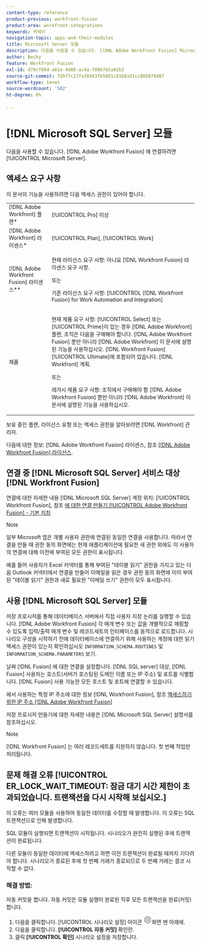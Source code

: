 ```yaml
---
content-type: reference
product-previous: workfront-fusion
product-area: workfront-integrations
keywords: 커넥터
navigation-topic: apps-and-their-modules
title: Microsoft Server 모듈
description: 다음을 사용할 수 있습니다. [!DNL Adobe Workfront Fusion] Microsoft SQL Server에 연결합니다.
author: Becky
feature: Workfront Fusion
exl-id: d79cf00d-a81e-4d88-ac4a-f80b7b5a92b3
source-git-commit: 7d5f7c21fe38d43fb5601c81b8a31cc80587848f
workflow-type: tm+mt
source-wordcount: '502'
ht-degree: 0%

---
```


# [!DNL Microsoft SQL Server] 모듈

다음을 사용할 수 있습니다. [!DNL Adobe Workfront Fusion] 에 연결하려면 [!UICONTROL Microsoft Server].

## 액세스 요구 사항

이 문서의 기능을 사용하려면 다음 액세스 권한이 있어야 합니다.

<table style="table-layout:auto"> 
 <col> 
 <col> 
 <tbody> 
  <tr> 
   <td role="rowheader">[!DNL Adobe Workfront] 플랜*</td>
  <td> <p>[!UICONTROL Pro] 이상</p> </td>
  </tr> 
  <tr data-mc-conditions=""> 
   <td role="rowheader">[!DNL Adobe Workfront] 라이센스*</td>
   <td> <p>[!UICONTROL Plan], [!UICONTROL Work]</p> </td> 
  </tr> 
  <tr> 
   <td role="rowheader">[!DNL Adobe Workfront Fusion] 라이센스**</td> 
   <td>
   <p>현재 라이선스 요구 사항: 아니요 [!DNL Workfront Fusion] 라이센스 요구 사항.</p>
   <p>또는</p>
   <p>기존 라이선스 요구 사항: [!UICONTROL [!DNL Workfront Fusion] for Work Automation and Integration] </p>
   </td> 
  </tr> 
  <tr> 
   <td role="rowheader">제품</td> 
   <td>
   <p>현재 제품 요구 사항: [!UICONTROL Select] 또는 [!UICONTROL Prime]이 있는 경우 [!DNL Adobe Workfront] 플랜, 조직은 다음을 구매해야 합니다. [!DNL Adobe Workfront Fusion] 뿐만 아니라 [!DNL Adobe Workfront] 이 문서에 설명된 기능을 사용하십시오. [!DNL Workfront Fusion] [!UICONTROL Ultimate]에 포함되어 있습니다. [!DNL Workfront] 계획.</p>
   <p>또는</p>
   <p>레거시 제품 요구 사항: 조직에서 구매해야 함 [!DNL Adobe Workfront Fusion] 뿐만 아니라 [!DNL Adobe Workfront] 이 문서에 설명된 기능을 사용하십시오.</p>
   </td> 
  </tr> 
 </tbody> 
</table>

보유 중인 플랜, 라이선스 유형 또는 액세스 권한을 알아보려면 [!DNL Workfront] 관리자.

다음에 대한 정보: [!DNL Adobe Workfront Fusion] 라이센스, 참조 [[!DNL Adobe Workfront Fusion] 라이선스](../../workfront-fusion/get-started/license-automation-vs-integration.md).



## 연결 중 [!DNL Microsoft SQL Server] 서비스 대상 [!DNL Workfront Fusion]

연결에 대한 자세한 내용 [!DNL Microsoft SQL Server] 계정 위치: [!UICONTROL Workfront Fusion], 참조 [에 대한 연결 만들기 [!UICONTROL Adobe Workfront Fusion] - 기본 지침](../../workfront-fusion/connections/connect-to-fusion-general.md)

>[!NOTE]
>
>일부 Microsoft 앱은 개별 사용자 권한에 연결된 동일한 연결을 사용합니다. 따라서 연결을 만들 때 권한 동의 화면에는 현재 애플리케이션에 필요한 새 권한 외에도 이 사용자의 연결에 대해 이전에 부여된 모든 권한이 표시됩니다.
>
>예를 들어 사용자가 Excel 커넥터를 통해 부여된 &quot;테이블 읽기&quot; 권한을 가지고 있는 다음 Outlook 커넥터에서 연결을 만들어 이메일을 읽은 경우 권한 동의 화면에 이미 부여된 &quot;테이블 읽기&quot; 권한과 새로 필요한 &quot;이메일 쓰기&quot; 권한이 모두 표시됩니다.

## 사용 [!DNL Microsoft SQL Server] 모듈

저장 프로시저를 통해 데이터베이스 서버에서 직접 사용자 지정 논리를 실행할 수 있습니다. [!DNL Adobe Workfront Fusion] 각 매개 변수 또는 값을 개별적으로 매핑할 수 있도록 입력/출력 매개 변수 및 레코드세트의 인터페이스를 동적으로 로드합니다. 시나리오 구성을 시작하기 전에 데이터베이스에 연결하기 위해 사용하는 계정에 대한 읽기 액세스 권한이 있는지 확인하십시오 `INFORMATION_SCHEMA.ROUTINES` 및 `INFORMATION_SCHEMA.PARAMETERS` 보기.

날짜 [!DNL Fusion] 에 대한 연결을 설정합니다. [!DNL SQL server] 대상, [!DNL Fusion] 사용자는 호스트(서버가 호스팅된 도메인 이름 또는 IP 주소) 및 포트를 식별합니다. [!DNL Fusion] 사용 가능한 모든 호스트 및 포트에 연결할 수 있습니다.

에서 사용하는 특정 IP 주소에 대한 정보 [!DNL Workfront Fusion], 참조 [액세스하기 위한 IP 주소 [!DNL Adobe Workfront Fusion]](../../workfront-fusion/get-started/ip-addresses-for-fusion.md)

저장 프로시저 만들기에 대한 자세한 내용은 [!DNL Microsoft SQL Server] 설명서를 참조하십시오.

>[!NOTE]
>
>[!DNL Workfront Fusion] 는 여러 레코드세트를 지원하지 않습니다. 첫 번째 작업만 처리됩니다.

## 문제 해결 오류 [!UICONTROL ER_LOCK_WAIT_TIMEOUT: 잠금 대기 시간 제한이 초과되었습니다. 트랜잭션을 다시 시작해 보십시오.]

이 오류는 여러 모듈을 사용하여 동일한 데이터를 수정할 때 발생합니다. 이 오류는 SQL 트랜잭션으로 인해 발생합니다.

SQL 모듈이 실행되면 트랜잭션이 시작됩니다. 시나리오가 완전히 실행된 후에 트랜잭션이 완료됩니다.

다른 모듈이 동일한 데이터에 액세스하려고 하면 이전 트랜잭션이 완료될 때까지 기다려야 합니다. 시나리오가 종료된 후에 첫 번째 거래가 종료되므로 두 번째 거래는 결코 시작할 수 없다.

### 해결 방법:

자동 커밋을 켭니다. 자동 커밋은 모듈 실행이 완료된 직후 모든 트랜잭션을 완료(커밋)합니다.

1. 다음을 클릭합니다. [!UICONTROL 시나리오 설정] 아이콘 ![](assets/scenario-settings-icon.png)화면 맨 아래에.
1. 다음을 클릭합니다. **[!UICONTROL 자동 커밋]** 확인란.
1. 클릭 **[!UICONTROL 확인]** 시나리오 설정을 저장합니다.
